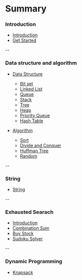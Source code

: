 # Summary

### Introduction

* [Introduction](README.md)
* [Get Started](get_started.md)

--

### Data structure and algorithm

* [Data Structure]()

  * [Bit set](/basic_data_structure/bit_set.md)
  * [Linked List](/basic_data_structure/linked_list.md)
  * [Queue](/basic_data_structure/queue.md)
  * [Stack](/basic_data_structure/stack.md)
  * [Tree](/basic_data_structure/tree.md)  
  * [Heap](/basic_data_structure/heap.md)
  * [Priority Queue](/basic_data_structure/priority_queue.md)
  * [Hash Table](/basic_data_structure/hash_table.md)

* [Algorithm]()

  * [Sort](/basic_data_structure/sort.md)  
  * [Divide and Conquer](/basic_data_structure/divide_conquer.md)
  * [Huffman Tree](/basic_data_structure/huffman_tree.md)
  * [Random](/basic_data_structure/random.md)

--

### String

* [String](/string/string.md)

--

### Exhausted Searach

* [Introduction](/exhausted_search/exhausted_search.md)
* [Combination Sum](/exhausted_search/combination_sum.md)
* [Buy Stock](/exhausted_search/buy_stock.md)
* [Sudoku Solver](/exhausted_search/sudoku_solver.md)

--


### Dynamic Programming
* [Knapsack](/dynamic_programming/knapsack.md)